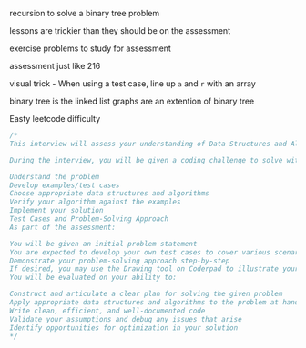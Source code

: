 recursion to solve a binary tree problem

lessons are trickier than they should be on the assessment

exercise problems to study for assessment

assessment just like 216

visual trick
    - When using a test case, line up `a` and `r` with an array

binary tree is the linked list
graphs are an extention of binary tree

Easty leetcode difficulty
```js
/*
This interview will assess your understanding of Data Structures and Algorithms, with a particular focus on problem-solving skills. Please prepare thoroughly using this study guide. Refer to the course policy for information on retakes.

During the interview, you will be given a coding challenge to solve within 45 minutes. You are expected to follow the problem-solving approach covered in our course:

Understand the problem
Develop examples/test cases
Choose appropriate data structures and algorithms
Verify your algorithm against the examples
Implement your solution
Test Cases and Problem-Solving Approach
As part of the assessment:

You will be given an initial problem statement
You are expected to develop your own test cases to cover various scenarios, including edge cases
Demonstrate your problem-solving approach step-by-step
If desired, you may use the Drawing tool on Coderpad to illustrate your thought process
You will be evaluated on your ability to:

Construct and articulate a clear plan for solving the given problem
Apply appropriate data structures and algorithms to the problem at hand
Write clean, efficient, and well-documented code
Validate your assumptions and debug any issues that arise
Identify opportunities for optimization in your solution
*/
```